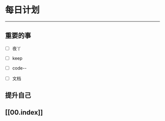 
# 每日计划
---
## 重要的事

- [ ]    夜丫
- [ ]   keep
- [ ]  code--
- [ ] 文档



## 提升自己

  



## [[00.index]]










